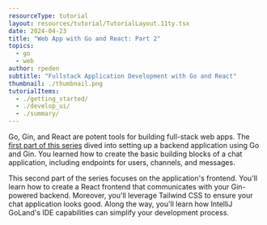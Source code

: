 ```yaml
---
resourceType: tutorial
layout: resources/tutorial/TutorialLayout.11ty.tsx
date: 2024-04-23
title: "Web App with Go and React: Part 2"
topics:
  - go
  - web
author: rpeden
subtitle: "Fullstack Application Development with Go and React"
thumbnail: ./thumbnail.png
tutorialItems:
  - ./getting_started/
  - ./develop_ui/
  - ./summary/
---
```


Go, Gin, and React are potent tools for building full-stack web apps. The [first part of this series](../webapp_go_react_part_one/) dived into setting up a backend application using Go and Gin. You learned how to create the basic building blocks of a chat application, including endpoints for users, channels, and messages.

This second part of the series focuses on the application's frontend. You'll learn how to create a React frontend that communicates with your Gin-powered backend. Moreover, you'll leverage Tailwind CSS to ensure your chat application looks good. Along the way, you'll learn how IntelliJ GoLand's IDE capabilities can simplify your development process.
